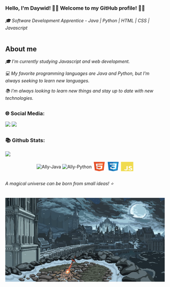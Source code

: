 <h3> Hello, I'm Daywid! 🐱‍👤 Welcome to my GitHub profile! 👋🏽 </h3>  
<h4></h4>   

<i> 🎓  Software Development Apprentice - Java | Python | HTML | CSS | Javascript <br> <br> </i>

## About me 


<i> 🎓 I'm currently studying Javascript and web development. <br> </i>

<i> 💻  My favorite programming languages are Java and Python, but I'm always seeking to learn new languages. <br>  </i>

<i> 📚 I'm always looking to learn new things and stay up to date with new technologies. <br>  </i>

   
## 
  
<h3> 🌐 Social Media: <br></h3> 

<div>  

 
   <a href="https://www.linkedin.com/in/daywid-mendes-387089249" target="_blank"><img src="https://img.shields.io/badge/-LinkedIn-%230077B5?style=for-the-badge&logo=linkedin&logoColor=white" target="_blank"></a>
   <a href = "mailto:mdaywid@gmail.com"><img src="https://img.shields.io/badge/Gmail-D14836?style=for-the-badge&logo=gmail&logoColor=white" target="_blank"></a>
 
##
 
<h3> 📚 Github Stats: <br></h3>
  
<div>
  <a href="https://github.com/daywid/github-readme-stats">
  <img align="center" src="https://github-readme-stats.vercel.app/api/top-langs/?username=daywid&layout=compact&theme=tokyonight" />
</a>
</div>

<br>
  
<div align="center" style="display: inline_block">
  <img align="center" alt="Ally-Java" height="40" width="50" src="https://cdn.jsdelivr.net/gh/devicons/devicon/icons/java/java-original.svg" />
  <img align="center" alt="Ally-Python" height="40" width="50" src="https://cdn.jsdelivr.net/gh/devicons/devicon/icons/python/python-original-wordmark.svg" /> 
  <img align="center" alt="Ally-HTML" height="30" width="40" src="https://raw.githubusercontent.com/devicons/devicon/master/icons/html5/html5-original.svg">
  <img align="center" alt="Ally-CSS" height="30" width="40" src="https://raw.githubusercontent.com/devicons/devicon/master/icons/css3/css3-original.svg">
  <img align="center" alt="Ally-Js" height="30" width="40" src="https://raw.githubusercontent.com/devicons/devicon/master/icons/javascript/javascript-plain.svg">
</div>
    
## 

 <i> A magical universe can be born from small ideas! ⭐️</i> <br> <br>
<!-- <img src="https://github.com/daywid/daywid/blob/main/Fire-Pixel.gif" width="440"> -->
 <img src="https://github.com/daywid/daywid/blob/main/Ds3.gif" align="center" width="720">


##
  
 
